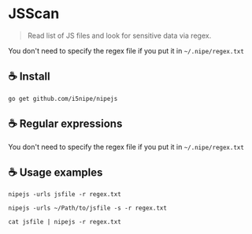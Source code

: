 # JSScan

> Read list of JS files and look for sensitive data via regex. 

You don't need to specify the regex file if you put it in `~/.nipe/regex.txt`

## ☕ Install
`go get github.com/i5nipe/nipejs`

## ☕ Regular expressions
You don't need to specify the regex file if you put it in `~/.nipe/regex.txt`

## ☕ Usage examples

```
nipejs -urls jsfile -r regex.txt

nipejs -urls ~/Path/to/jsfile -s -r regex.txt

cat jsfile | nipejs -r regex.txt
```
